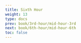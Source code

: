 ```yaml
---
title: Sixth Hour
weight: 13
type: docs
prev: book/3rd-hour/mid-hour-3rd
next: book/6th-hour/mid-hour-6th
toc: false
---
```

